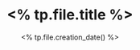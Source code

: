 ---
title: "<% tp.file.title %>"
date: <% tp.file.creation_date() %>
lastmod: <% tp.file.last_modified_date("YYYY-MM-DD HH:mm") %>
tags: []
---